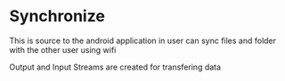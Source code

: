 Synchronize
===========
 This is source to the android application in user can sync files and folder with the other user using wifi
 
 Output and Input Streams are created for transfering data
